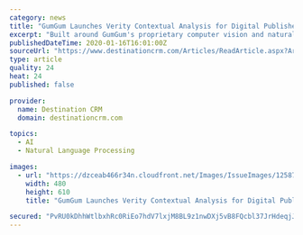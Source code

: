 ```yaml
---
category: news
title: "GumGum Launches Verity Contextual Analysis for Digital Publishers"
excerpt: "Built around GumGum's proprietary computer vision and natural language processing deep learning systems, Verity offers content-level insight into ad inventories by expanding available contextual categories and identifying brand suitability and safety concerns. \"Looking ahead to a cookieless future, we saw that publishers would need greater ..."
publishedDateTime: 2020-01-16T16:01:00Z
sourceUrl: "https://www.destinationcrm.com/Articles/ReadArticle.aspx?ArticleID=136100"
type: article
quality: 24
heat: 24
published: false

provider:
  name: Destination CRM
  domain: destinationcrm.com

topics:
  - AI
  - Natural Language Processing

images:
  - url: "https://dzceab466r34n.cloudfront.net/Images/IssueImages/125874-0120_Megatrends_480x610-ORG.png"
    width: 480
    height: 610
    title: "GumGum Launches Verity Contextual Analysis for Digital Publishers"

secured: "PvRU0kDhhWtlbxhRc0RiEo7hdV7lxjM8BL9z1nwDXj5vB8FQcbl37JrHdeqjJyylub1h2jqt5So2n6hTVon5LFZXspfa2yVvrJfJ4XV94lIbUpWasL9o9tpbdtEbzFBqgIR/cKOGS8Yo/+vBwBf/U/Mp3WZK4TL3OSOa1AVU8727CnXvlKp+cndBteAd9KGPx2rc7broShE7Btkh4alnzoRbV8NeCe5FvwQQUkoS/AnU67dkD7gjz3vFZAUa6BKpDjdQwlbaVR/tI+CwftZm6ZNucFJ3wtS3zS7Qvx8B3xg=;7kGYTP0vrFlqU12OeNsWKw=="
---
```


